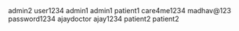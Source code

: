 <Suoerusers>
admin2 user1234
admin1 admin1
<WebsiteLogin>
patient1 care4me1234
madhav@123 password1234
ajaydoctor ajay1234
patient2 patient2